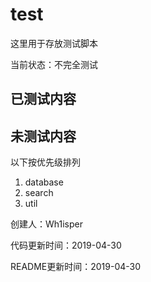 # test #

这里用于存放测试脚本

当前状态：不完全测试

## 已测试内容 ##

## 未测试内容 ##

以下按优先级排列

1. database
2. search
3. util

创建人：Wh1isper

代码更新时间：2019-04-30

README更新时间：2019-04-30
